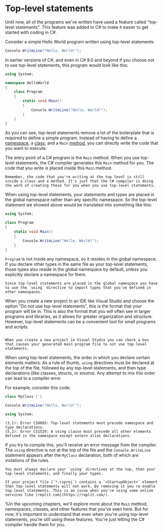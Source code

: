 # Top-level statements

Until now, all of the programs we've written have used a feature called "top-level statements". This feature was added to C# to make it easier to get started with coding in C#.

Consider a simple Hello World program written using top-level statements:

```csharp
Console.WriteLine("Hello, World!");
```

In earlier versions of C#, and even in C# 9.0 and beyond if you choose not to use top-level statements, this program would look like this:

```csharp
using System;

namespace HelloWorld
{
    class Program
    {
        static void Main()
        {
            Console.WriteLine("Hello, World!");
        }
    }
}
```

As you can see, top-level statements remove a lot of the boilerplate that is required to define a simple program. Instead of having to define a [namespace](namespaces), a [class](classes), and a `Main` [method](static-methods), you can directly write the code that you want to execute.

The entry point of a C# program is the `Main` method. When you use top-level statements, the C# compiler generates this `Main` method for you. The code that you write is placed inside this `Main` method.

```{important}
Remember, the code that you're writing at the top level is still inside a class and a method. It's just that the C# compiler is doing the work of creating these for you when you use top-level statements.
```

When using top-level statements, your statements and types are placed in the global namespace rather than any specific namespace.
So the top-level statement we showed above would be translated into something like this:

```csharp
using System;

class Program
{
    static void Main()
    {
        Console.WriteLine("Hello, World!");
    }
}
```

`Program` is not inside any namespace, so it resides in the global namespace. If you declare other types in the same file as your top-level statements, those types also reside in the global namespace by default, unless you explicitly declare a namespace for them.

```{tip}
Since top-level statements are placed in the global namespace you have to use the `using` directive to import types that you've defined in other namespaces.
```

When you create a new project in an IDE like Visual Studio and choose the option "Do not use top-level statements", this is the format that your program will be in. This is also the format that you will often see in larger programs and libraries, as it allows for greater organization and structure. However, top-level statements can be a convenient tool for small programs and scripts.

```{figure} ../images/do-not-use-top-level-statements.jpg

When you create a new project in Visual Studio you can check a box that causes your generated main program file to not use top-level statements.
```

When using top-level statements, the order in which you declare certain elements matters. As a rule of thumb, `using` directives must be declared at the top of the file, followed by any top-level statements, and then type declarations (like classes, structs, or enums). Any attempt to mix this order can lead to a compiler error.

For example, consider this code:

```csharp
class MyClass { }

Console.WriteLine("Hello, World!");

using System;
```

```output
(3,1): Error CS8803: Top-level statements must precede namespace and type declarations.
(5,1): Error CS1529: A using clause must precede all other elements defined in the namespace except extern alias declarations.
```

If you try to compile this, you'll receive an error message from the compiler. The `using` directive is not at the top of the file and the `Console.WriteLine` statement appears after the `MyClass` declaration, both of which are violations of the rules.

```{tip}
You must always declare your `using` directives at the top, then your top-level statements, and finally your types.
```

```{tip}
If your project file (`*.csproj`) contains a `<StartupObject>` element then top-level statements will not work. By removing it you re-enable top-level statements. This is an issue when you're using some online services like [replit.com](https://replit.com/).
```

%In the upcoming chapters, we'll explore more about the `Main` method, namespaces, classes, and other features that you've seen here. But for now, it's important to understand that even when you're using top-level statements, you're still using these features. You're just letting the C# compiler handle them for you.

